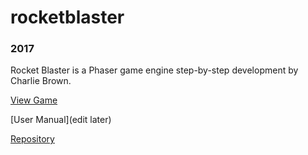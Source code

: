 # rocketblaster
### 2017
Rocket Blaster is a Phaser game engine step-by-step development by Charlie Brown.

[View Game](https://fallingup.github.io/rocketblaster/)

[User Manual](edit later)

[Repository](https://github.com/FallingUp/rocketblaster)
